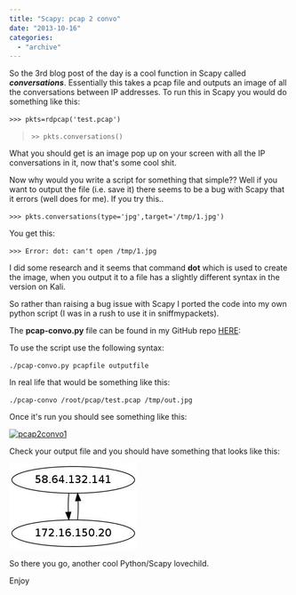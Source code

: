 ```yaml
---
title: "Scapy: pcap 2 convo"
date: "2013-10-16"
categories: 
  - "archive"
---
```


So the 3rd blog post of the day is a cool function in Scapy called _**conversations**_. Essentially this takes a pcap file and outputs an image of all the conversations between IP addresses. To run this in Scapy you would do something like this:

`>>> pkts=rdpcap('test.pcap')  `

> `>> pkts.conversations()`

What you should get is an image pop up on your screen with all the IP conversations in it, now that's some cool shit.

Now why would you write a script for something that simple?? Well if you want to output the file (i.e. save it) there seems to be a bug with Scapy that it errors (well does for me). If you try this..

`>>> pkts.conversations(type='jpg',target='/tmp/1.jpg')`

You get this:

`>>> Error: dot: can't open /tmp/1.jpg`

I did some research and it seems that command **dot** which is used to create the image, when you output it to a file has a slightly different syntax in the version on Kali.

So rather than raising a bug issue with Scapy I ported the code into my own python script (I was in a rush to use it in sniffmypackets).

The **pcap-convo.py** file can be found in my GitHub repo [HERE](https://github.com/catalyst256/MyJunk):

To use the script use the following syntax:

`./pcap-convo.py pcapfile outputfile`

In real life that would be something like this:

`./pcap-convo /root/pcap/test.pcap /tmp/out.jpg`

Once it's run you should see something like this:

[![pcap2convo1](http://theitgeekchronicles.files.wordpress.com/2013/10/pcap2convo1.png?w=300)](http://theitgeekchronicles.files.wordpress.com/2013/10/pcap2convo1.png)

Check your output file and you should have something that looks like this:

[![pcap2convo2](images/pcap2convo2.png)](http://theitgeekchronicles.files.wordpress.com/2013/10/pcap2convo2.png)

So there you go, another cool Python/Scapy lovechild.

Enjoy
